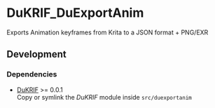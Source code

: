 # DuKRIF_DuExportAnim
 Exports Animation keyframes from Krita to a JSON format + PNG/EXR

## Development

### Dependencies

- [DuKRIF](https://github.com/Rainbox-dev/DuKRIF) >= 0.0.1  
Copy or symlink the *DuKRIF* module inside `src/duexportanim`
